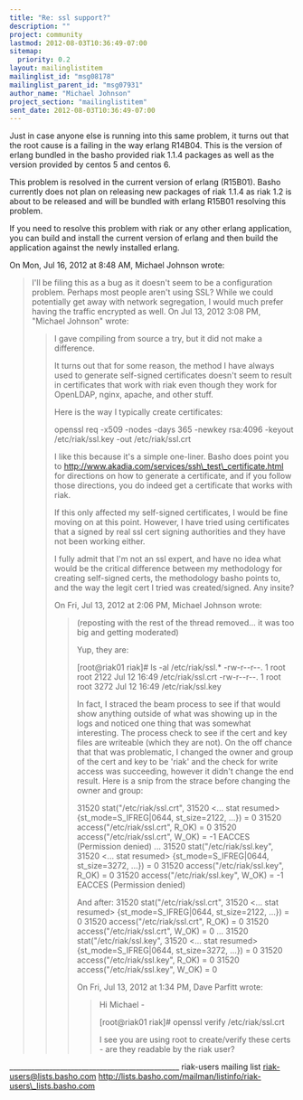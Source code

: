 ```yaml
---
title: "Re: ssl support?"
description: ""
project: community
lastmod: 2012-08-03T10:36:49-07:00
sitemap:
  priority: 0.2
layout: mailinglistitem
mailinglist_id: "msg08178"
mailinglist_parent_id: "msg07931"
author_name: "Michael Johnson"
project_section: "mailinglistitem"
sent_date: 2012-08-03T10:36:49-07:00
---
```



Just in case anyone else is running into this same problem, it turns out
that the root cause is a failing in the way erlang R14B04. This is the
version of erlang bundled in the basho provided riak 1.1.4 packages as well
as the version provided by centos 5 and centos 6.

This problem is resolved in the current version of erlang (R15B01). Basho
currently does not plan on releasing new packages of riak 1.1.4 as riak 1.2
is about to be released and will be bundled with erlang R15B01 resolving
this problem.

If you need to resolve this problem with riak or any other erlang
application, you can build and install the current version of erlang and
then build the application against the newly installed erlang.

On Mon, Jul 16, 2012 at 8:48 AM, Michael Johnson  wrote:

> I'll be filing this as a bug as it doesn't seem to be a configuration
> problem. Perhaps most people aren't using SSL? While we could potentially
> get away with network segregation, I would much prefer having the traffic
> encrypted as well.
> On Jul 13, 2012 3:08 PM, "Michael Johnson"  wrote:
>
>> I gave compiling from source a try, but it did not make a difference.
>>
>> It turns out that for some reason, the method I have always used to
>> generate self-signed certificates doesn't seem to result in certificates
>> that work with riak even though they work for OpenLDAP, nginx, apache, and
>> other stuff.
>>
>> Here is the way I typically create certificates:
>>
>> openssl req -x509 -nodes -days 365 -newkey rsa:4096 -keyout
>> /etc/riak/ssl.key -out /etc/riak/ssl.crt
>>
>> I like this because it's a simple one-liner. Basho does point you to
>> http://www.akadia.com/services/ssh\_test\_certificate.html for directions
>> on how to generate a certificate, and if you follow those directions, you
>> do indeed get a certificate that works with riak.
>>
>> If this only affected my self-signed certificates, I would be fine moving
>> on at this point. However, I have tried using certificates that a signed
>> by real ssl cert signing authorities and they have not been working either.
>>
>> I fully admit that I'm not an ssl expert, and have no idea what would be
>> the critical difference between my methodology for creating self-signed
>> certs, the methodology basho points to, and the way the legit cert I
>> tried was created/signed. Any insite?
>>
>> On Fri, Jul 13, 2012 at 2:06 PM, Michael Johnson wrote:
>>
>>> (reposting with the rest of the thread removed... it was too big and
>>> getting moderated)
>>>
>>> Yup, they are:
>>>
>>> [root@riak01 riak]# ls -al /etc/riak/ssl.\*
>>> -rw-r--r--. 1 root root 2122 Jul 12 16:49 /etc/riak/ssl.crt
>>> -rw-r--r--. 1 root root 3272 Jul 12 16:49 /etc/riak/ssl.key
>>>
>>> In fact, I straced the beam process to see if that would show anything
>>> outside of what was showing up in the logs and noticed one thing that was
>>> somewhat interesting. The process check to see if the cert and key files
>>> are writeable (which they are not). On the off chance that that was
>>> problematic, I changed the owner and group of the cert and key to be 'riak'
>>> and the check for write access was succeeding, however it didn't change the
>>> end result. Here is a snip from the strace before changing the owner and
>>> group:
>>>
>>> 31520 stat("/etc/riak/ssl.crt", 
>>> 31520 <... stat resumed> {st\_mode=S\_IFREG|0644, st\_size=2122, ...}) = 0
>>> 31520 access("/etc/riak/ssl.crt", R\_OK) = 0
>>> 31520 access("/etc/riak/ssl.crt", W\_OK) = -1 EACCES (Permission denied)
>>> ...
>>> 31520 stat("/etc/riak/ssl.key", 
>>> 31520 <... stat resumed> {st\_mode=S\_IFREG|0644, st\_size=3272, ...}) = 0
>>> 31520 access("/etc/riak/ssl.key", R\_OK) = 0
>>> 31520 access("/etc/riak/ssl.key", W\_OK) = -1 EACCES (Permission denied)
>>>
>>> And after:
>>> 31520 stat("/etc/riak/ssl.crt", 
>>> 31520 <... stat resumed> {st\_mode=S\_IFREG|0644, st\_size=2122, ...}) = 0
>>> 31520 access("/etc/riak/ssl.crt", R\_OK) = 0
>>> 31520 access("/etc/riak/ssl.crt", W\_OK) = 0
>>> ...
>>> 31520 stat("/etc/riak/ssl.key", 
>>> 31520 <... stat resumed> {st\_mode=S\_IFREG|0644, st\_size=3272, ...}) = 0
>>> 31520 access("/etc/riak/ssl.key", R\_OK) = 0
>>> 31520 access("/etc/riak/ssl.key", W\_OK) = 0
>>>
>>> On Fri, Jul 13, 2012 at 1:34 PM, Dave Parfitt wrote:
>>>
>>>> Hi Michael -
>>>>
>>>> [root@riak01 riak]# openssl verify /etc/riak/ssl.crt
>>>>>>>
>>>>>>
>>>> I see you are using root to create/verify these certs - are they
>>>> readable by the riak user?
>>>>
>>>>
>>
\_\_\_\_\_\_\_\_\_\_\_\_\_\_\_\_\_\_\_\_\_\_\_\_\_\_\_\_\_\_\_\_\_\_\_\_\_\_\_\_\_\_\_\_\_\_\_
riak-users mailing list
riak-users@lists.basho.com
http://lists.basho.com/mailman/listinfo/riak-users\_lists.basho.com

